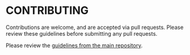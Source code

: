 # CONTRIBUTING

Contributions are welcome, and are accepted via pull requests. Please review these guidelines before submitting any pull requests.

Please review the [guidelines from the main repository](https://github.com/wordplate/wordplate/blob/master/CONTRIBUTING.md).
